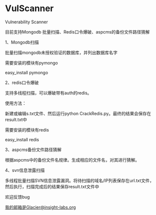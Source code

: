 # VulScanner
Vulnerability Scanner

目前支持Mongodb 批量扫描、Redis口令爆破、aspcms的备份文件路径猜解

1、Mongodb扫描

批量扫描mongodb未授权验证的数据库，并列出数据库名字

需要安装的模块有pymongo 

easy_install pymongo

2、redis口令爆破

支持多线程扫描，可以爆破带有auth的redis。

使用方法：

新建或编辑s.txt文件、然后运行python CrackRedis.py。最终的结果会保存在result.txt中

需要安装的模块有redis

easy_install redis

3、aspcms备份文件路径猜解

根据aspcms中的备份文件名规律。生成相应的文件名，对其进行猜解。


4、svn信息泄露扫描

多线程批量扫描SVN信息泄露漏洞。将待扫描的域名/IP列表保存在url.txt文件，然后执行，扫描完成后的结果保存result.txt文件中



欢迎反馈bug

我的邮箱是Glacier@insight-labs.org